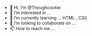 - 👋 Hi, I’m @Thoughcookie
- 👀 I’m interested in ...
- 🌱 I’m currently learning ... HTML , CSS 
- 💞️ I’m looking to collaborate on ...
- 📫 How to reach me ...

<!---
Thoughcookie/Thoughcookie is a ✨ special ✨ repository because its `README.md` (this file) appears on your GitHub profile.
You can click the Preview link to take a look at your changes.
--->
